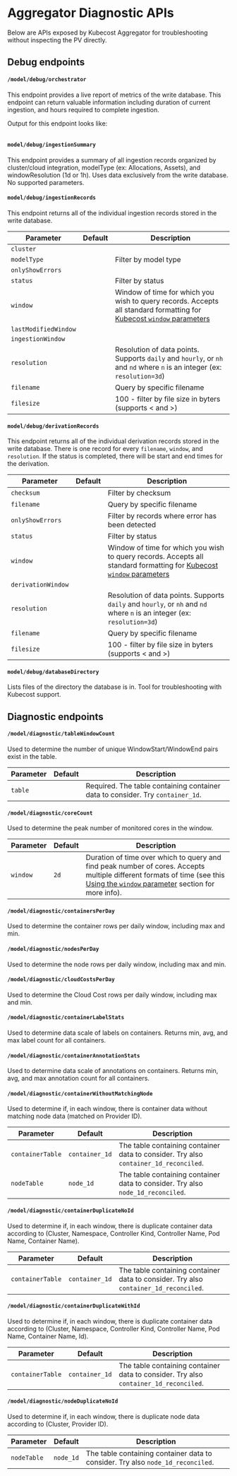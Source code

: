 # Aggregator Diagnostic APIs

Below are APIs exposed by Kubecost Aggregator for troubleshooting without inspecting the PV directly.

## Debug endpoints

#### `/model/debug/orchestrator`

This endpoint provides a live report of metrics of the write database. This endpoint can return valuable information including duration of current ingestion, and  hours required to complete ingestion.

Output for this endpoint looks like:

```

```

#### `model/debug/ingestionSummary`

This endpoint provides a summary of all ingestion records organized by cluster/cloud integration, modelType (ex: Allocations, Assets), and windowResolution (1d or 1h). Uses data exclusively from the write database. No supported parameters.

#### `model/debug/ingestionRecords`

This endpoint returns all of the individual ingestion records stored in the write database.

| Parameter | Default | Description |
| --- | --- | --- |
| `cluster` |  |  |
| `modelType` |  | Filter by model type |
| `onlyShowErrors` |  |  |
| `status` |  | Filter by status |
| `window` |  | Window of time for which you wish to query records. Accepts all standard formatting for [Kubecost `window` parameters](/apis/apis-overview.md#using-the-window-parameter-to-query-data-rnage) |
| `lastModifiedWindow` |  |  |
| `ingestionWindow` |  |  |
| `resolution` |  | Resolution of data points. Supports `daily` and `hourly`, or `nh` and `nd` where `n` is an integer (ex: `resolution=3d`) |
| `filename` |  | Query by specific filename |
| `filesize` |  | 100 - filter by file size in byters (supports < and >) |

#### `model/debug/derivationRecords`

This endpoint returns all of the individual derivation records stored in the write database. There is one record for every `filename`, `window`, and `resolution`. If the status is completed, there will be start and end times for the derivation.

| Parameter | Default | Description |
| --- | --- | --- |
| `checksum` |  | Filter by checksum |
| `filename` |  | Query by specific filename |
| `onlyShowErrors` |  | Filter by records where error has been detected |
| `status` |  | Filter by status |
| `window` |  | Window of time for which you wish to query records. Accepts all standard formatting for [Kubecost `window` parameters](/apis/apis-overview.md#using-the-window-parameter-to-query-data-range) |
| `derivationWindow` |  |  |
| `resolution` |  | Resolution of data points. Supports `daily` and `hourly`, or `nh` and `nd` where `n` is an integer (ex: `resolution=3d`) |
| `filename` |  | Query by specific filename |
| `filesize` |  | 100 - filter by file size in byters (supports < and >) |

#### `model/debug/databaseDirectory`

Lists files of the directory the database is in. Tool for troubleshooting with Kubecost support.

## Diagnostic endpoints

#### `/model/diagnostic/tableWindowCount`

Used to determine the number of unique WindowStart/WindowEnd pairs exist in the table.

| Parameter | Default | Description |
| --- | --- | --- |
| `table` |  | Required. The table containing container data to consider. Try `container_1d`. |

#### `/model/diagnostic/coreCount`

Used to determine the peak number of monitored cores in the window.

| Parameter | Default | Description |
| --- | --- | --- |
| `window` | `2d` | Duration of time over which to query and find peak number of cores. Accepts multiple different formats of time (see this [Using the `window` parameter](/apis/apis-overview.md#using-the-window-parameter-to-query-data-range) section for more info). |

#### `/model/diagnostic/containersPerDay`

Used to determine the container rows per daily window, including max and min.

#### `/model/diagnostic/nodesPerDay`

Used to determine the node rows per daily window, including max and min.

#### `/model/diagnostic/cloudCostsPerDay`

Used to determine the Cloud Cost rows per daily window, including max and min.

#### `/model/diagnostic/containerLabelStats`

Used to determine data scale of labels on containers. Returns min, avg, and max
label count for all containers.

#### `/model/diagnostic/containerAnnotationStats`

Used to determine data scale of annotations on containers. Returns min, avg, and
max annotation count for all containers.

#### `/model/diagnostic/containerWithoutMatchingNode`

Used to determine if, in each window, there is container data without matching node data (matched on Provider ID).

| Parameter | Default | Description |
| --- | --- | --- |
| `containerTable` | `container_1d` | The table containing container data to consider. Try also `container_1d_reconciled`. |
| `nodeTable` | `node_1d` | The table containing container data to consider. Try also `node_1d_reconciled`. |

#### `/model/diagnostic/containerDuplicateNoId`

Used to determine if, in each window, there is duplicate container data according to (Cluster, Namespace, Controller Kind, Controller Name, Pod Name, Container Name).

| Parameter | Default | Description |
| --- | --- | --- |
| `containerTable` | `container_1d` | The table containing container data to consider. Try also `container_1d_reconciled`. |

#### `/model/diagnostic/containerDuplicateWithId`

Used to determine if, in each window, there is duplicate container data according to (Cluster, Namespace, Controller Kind, Controller Name, Pod Name, Container Name, Id).

| Parameter | Default | Description |
| --- | --- | --- |
| `containerTable` | `container_1d` | The table containing container data to consider. Try also `container_1d_reconciled`. |

#### `/model/diagnostic/nodeDuplicateNoId`

Used to determine if, in each window, there is duplicate node data according to (Cluster, Provider ID).

| Parameter | Default | Description |
| --- | --- | --- |
| `nodeTable` | `node_1d` | The table containing container data to consider. Try also `node_1d_reconciled`. |
